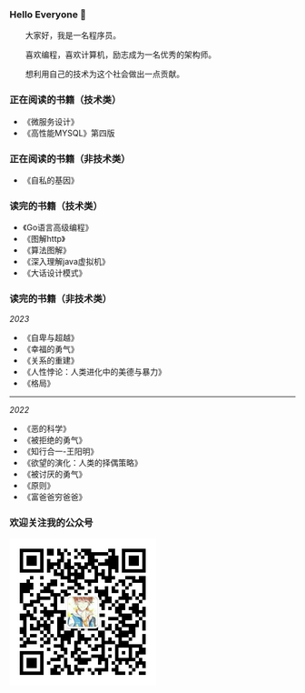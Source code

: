 ### Hello Everyone 👋

<p>&emsp;&emsp;大家好，我是一名程序员。</p>
<p>&emsp;&emsp;喜欢编程，喜欢计算机，励志成为一名优秀的架构师。</p>
<p>&emsp;&emsp;想利用自己的技术为这个社会做出一点贡献。</p>

### 正在阅读的书籍（技术类）
- 《微服务设计》
- 《高性能MYSQL》第四版

### 正在阅读的书籍（非技术类）
- 《自私的基因》

### 读完的书籍（技术类）
- 《Go语言高级编程》
- 《图解http》
- 《算法图解》
- 《深入理解java虚拟机》
- 《大话设计模式》

### 读完的书籍（非技术类）

*2023*

- 《自卑与超越》
- 《幸福的勇气》
- 《关系的重建》
- 《人性悖论：人类进化中的美德与暴力》
- 《格局》

------

*2022*

- 《恶的科学》
- 《被拒绝的勇气》
- 《知行合一-王阳明》
- 《欲望的演化：人类的择偶策略》
- 《被讨厌的勇气》
- 《原则》
- 《富爸爸穷爸爸》




### 欢迎关注我的公众号

![gong_zhong_hao.jpg](https://github.com/goodboy-y/goodboy-y/blob/main/assets/gong_zhong_hao.jpg?raw=true)

<!--
**goodboy-y/goodboy-y** is a ✨ _special_ ✨ repository because its `README.md` (this file) appears on your GitHub profile.

Here are some ideas to get you started:

- 🔭 I’m currently working on ...
- 🌱 I’m currently learning ...
- 👯 I’m looking to collaborate on ...
- 🤔 I’m looking for help with ...
- 💬 Ask me about ...
- 📫 How to reach me: ...
- 😄 Pronouns: ...
- ⚡ Fun fact: ...
-->
